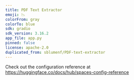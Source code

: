 ```yaml
---
title: PDF Text Extractor
emoji: 📉
colorFrom: gray
colorTo: blue
sdk: gradio
sdk_version: 3.16.2
app_file: app.py
pinned: false
license: apache-2.0
duplicated_from: sblumenf/PDF-text-extractor
---
```


Check out the configuration reference at https://huggingface.co/docs/hub/spaces-config-reference
